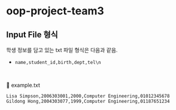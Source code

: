 # oop-project-team3

## Input File 형식

학생 정보를 담고 있는 txt 파일 형식은 다음과 같음.

-   `name,student_id,birth,dept,tel\n`

<br>

🔽 example.txt
  ```
  Lisa Simpson,2006303001,2000,Computer Engineering,01012345678
  Gildong Hong,2004303077,1999,Computer Engineering,01187651234

  ```
